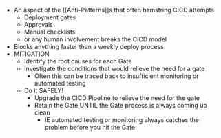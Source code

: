 - An aspect of the [[Anti-Patterns]]s that often hamstring CICD attempts
	- Deployment gates
	- Approvals
	- Manual checklists
	- or any human involvement breaks the CICD model
- Blocks anything faster than a weekly deploy process.
- MITIGATION
	- Identify the root causes for each Gate
	- Investigate the conditions that would relieve the need for a gate
		-  Often this can be traced back to insufficient monitoring or automated testing
	- Do it SAFELY!
		- Upgrade the CICD Pipeline to relieve the need for the gate
		- Retain the Gate UNTIL the Gate process is always coming up clean
			- IE automated testing or monitoring always catches the problem before you hit the Gate